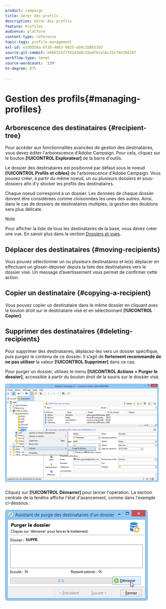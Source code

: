 ```yaml
---
product: campaign
title: Gérer des profils
description: Gérer des profils
feature: Profiles
audience: platform
content-type: reference
topic-tags: profile-management
exl-id: e1d0556a-6f30-4863-9025-eb9c1b8b53d3
source-git-commit: b666535f7f82d1b8c2da4fbce1bc25cf8d39d187
workflow-type: tm+mt
source-wordcount: '239'
ht-degree: 87%

---
```


# Gestion des profils{#managing-profiles}



## Arborescence des destinataires {#recipient-tree}

Pour accéder aux fonctionnalités avancées de gestion des destinataires, vous devez éditer l&#39;arborescence d&#39;Adobe Campaign. Pour cela, cliquez sur le bouton **[!UICONTROL Explorateur]** de la barre d&#39;outils.

Le dossier des destinataires est positionné par défaut sous le noeud **[!UICONTROL Profils et cibles]** de l&#39;arborescence d&#39;Adobe Campaign. Vous pouvez créer, à partir du même noeud, un ou plusieurs dossiers et sous-dossiers afin d&#39;y stocker les profils des destinataires.

Chaque noeud correspond à un dossier. Les données de chaque dossier doivent être considérées comme cloisonnées les unes des autres. Ainsi, dans le cas de dossiers de destinataires multiples, la gestion des doublons sera plus délicate.

>[!NOTE]
>
>Pour afficher la liste de tous les destinataires de la base, vous devez créer une vue. En savoir plus dans la section [Dossiers et vues](../../platform/using/access-management-folders.md).

## Déplacer des destinataires {#moving-recipients}

Vous pouvez sélectionner un ou plusieurs destinataires et le(s) déplacer en effectuant un glisser-déposer depuis la liste des destinataires vers le dossier visé. Un message d’avertissement vous permet de confirmer cette action.

## Copier un destinataire {#copying-a-recipient}

Vous pouvez copier un destinataire dans le même dossier en cliquant avec le bouton droit sur le destinataire visé et en sélectionnant **[!UICONTROL Copier]**.

## Supprimer des destinataires {#deleting-recipients}

Pour supprimer des destinataires, déplacez-les vers un dossier spécifique, puis purgez le contenu de ce dossier. Il s’agit de **fortement recommandé de ne pas utiliser** la valeur **[!UICONTROL Supprimer]** dans ce cas.

Pour purger un dossier, utilisez le menu **[!UICONTROL Actions > Purger le dossier]**, accessible à partir du bouton droit de la souris sur le dossier visé.

![](assets/s_ncs_user_purge_folder.png)

Cliquez sur **[!UICONTROL Démarrer]** pour lancer l&#39;opération. La section centrale de la fenêtre affiche l&#39;état d&#39;avancement, comme dans l&#39;exemple ci-dessous :

![](assets/s_ncs_user_purge_folder_start.png)
